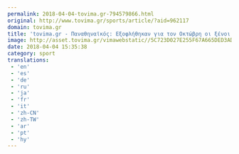 ```yaml
---
permalink: 2018-04-04-tovima.gr-794579866.html
original: http://www.tovima.gr/sports/article/?aid=962117
domain: tovima.gr
title: 'tovima.gr - Παναθηναϊκός: Εξοφλήθηκαν για τον Οκτώβρη οι ξένοι παίκτες'
image: http://asset.tovima.gr/vimawebstatic//5C723D027E255F67A665DED3ADE050BF.jpg
date: 2018-04-04 15:35:38
category: sport
translations: 
 - 'en'
 - 'es'
 - 'de'
 - 'ru'
 - 'ja'
 - 'fr'
 - 'it'
 - 'zh-CN'
 - 'zh-TW'
 - 'ar'
 - 'pt'
 - 'hy'
---
```


